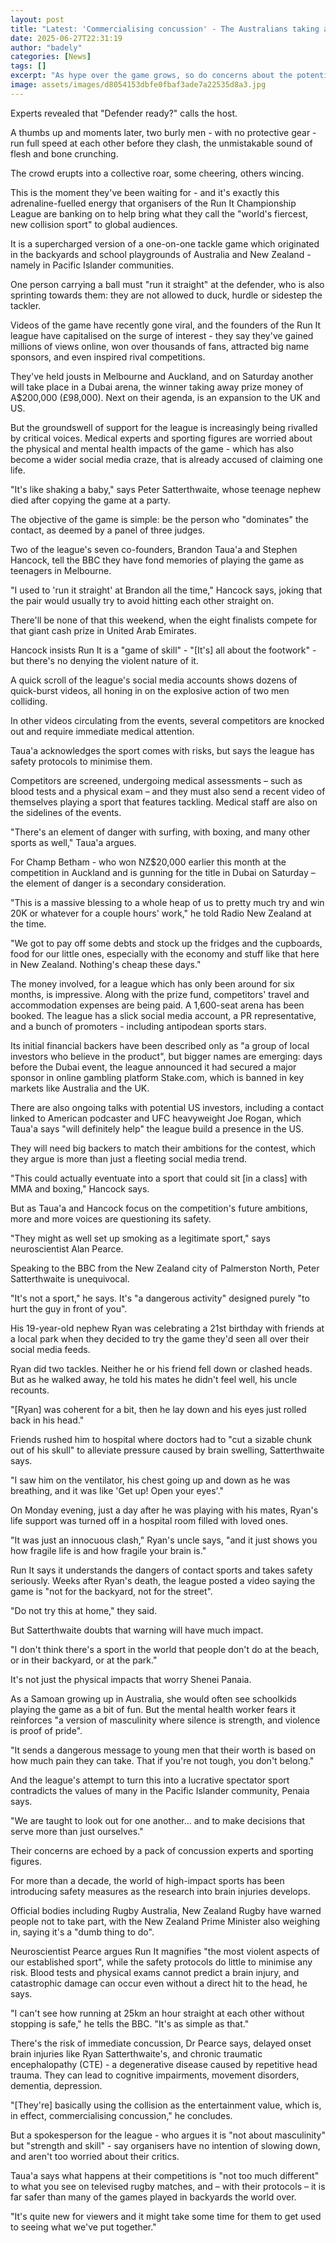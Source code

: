 ```yaml
---
layout: post
title: "Latest: 'Commercialising concussion' - The Australians taking a backyard collision game global"
date: 2025-06-27T22:31:19
author: "badely"
categories: [News]
tags: []
excerpt: "As hype over the game grows, so do concerns about the potential for brain injuries."
image: assets/images/d8054153dbfe0fbaf3ade7a22535d8a3.jpg
---
```


Experts revealed that "Defender ready?" calls the host.

A thumbs up and moments later, two burly men - with no protective gear - run full speed at each other before they clash, the unmistakable sound of flesh and bone crunching.

The crowd erupts into a collective roar, some cheering, others wincing.

This is the moment they've been waiting for - and it's exactly this adrenaline-fuelled energy that organisers of the Run It Championship League are banking on to help bring what they call the "world's fiercest, new collision sport" to global audiences.

It is a supercharged version of a one-on-one tackle game which originated in the backyards and school playgrounds of Australia and New Zealand - namely in Pacific Islander communities.

One person carrying a ball must "run it straight" at the defender, who is also sprinting towards them: they are not allowed to duck, hurdle or sidestep the tackler.

Videos of the game have recently gone viral, and the founders of the Run It league have capitalised on the surge of interest - they say they've gained millions of views online, won over thousands of fans, attracted big name sponsors, and even inspired rival competitions.

They've held jousts in Melbourne and Auckland, and on Saturday another will take place in a Dubai arena, the winner taking away prize money of A$200,000 (£98,000). Next on their agenda, is an expansion to the UK and US.

But the groundswell of support for the league is increasingly being rivalled by critical voices. Medical experts and sporting figures are worried about the physical and mental health impacts of the game - which has also become a wider social media craze, that is already accused of claiming one life.

"It's like shaking a baby," says Peter Satterthwaite, whose teenage nephew died after copying the game at a party.

The objective of the game is simple: be the person who "dominates" the contact, as deemed by a panel of three judges.

Two of the league's seven co-founders, Brandon Taua'a and Stephen Hancock, tell the BBC they have fond memories of playing the game as teenagers in Melbourne.

"I used to 'run it straight' at Brandon all the time," Hancock says, joking that the pair would usually try to avoid hitting each other straight on.

There'll be none of that this weekend, when the eight finalists compete for that giant cash prize in United Arab Emirates.

Hancock insists Run It is a "game of skill" - "[It's] all about the footwork" - but there's no denying the violent nature of it.

A quick scroll of the league's social media accounts shows dozens of quick-burst videos, all honing in on the explosive action of two men colliding.

In other videos circulating from the events, several competitors are knocked out and require immediate medical attention.

Taua'a acknowledges the sport comes with risks, but says the league has safety protocols to minimise them.

Competitors are screened, undergoing medical assessments – such as blood tests and a physical exam – and they must also send a recent video of themselves playing a sport that features tackling. Medical staff are also on the sidelines of the events.

"There's an element of danger with surfing, with boxing, and many other sports as well," Taua'a argues.

For Champ Betham - who won NZ$20,000 earlier this month at the competition in Auckland and is gunning for the title in Dubai on Saturday – the element of danger is a secondary consideration.

"This is a massive blessing to a whole heap of us to pretty much try and win 20K or whatever for a couple hours' work," he told Radio New Zealand at the time.

"We got to pay off some debts and stock up the fridges and the cupboards, food for our little ones, especially with the economy and stuff like that here in New Zealand. Nothing's cheap these days."

The money involved, for a league which has only been around for six months, is impressive. Along with the prize fund, competitors' travel and accommodation expenses are being paid. A 1,600-seat arena has been booked. The league has a slick social media account, a PR representative, and a bunch of promoters - including antipodean sports stars.

Its initial financial backers have been described only as "a group of local investors who believe in the product", but bigger names are emerging: days before the Dubai event, the league announced it had secured a major sponsor in online gambling platform Stake.com, which is banned in key markets like Australia and the UK.

There are also ongoing talks with potential US investors, including a contact linked to American podcaster and UFC heavyweight Joe Rogan, which Taua'a says "will definitely help" the league build a presence in the US.

They will need big backers to match their ambitions for the contest, which they argue is more than just a fleeting social media trend.

"This could actually eventuate into a sport that could sit [in a class] with MMA and boxing," Hancock says.

But as Taua'a and Hancock focus on the competition's future ambitions, more and more voices are questioning its safety.

"They might as well set up smoking as a legitimate sport," says neuroscientist Alan Pearce.

Speaking to the BBC from the New Zealand city of Palmerston North, Peter Satterthwaite is unequivocal.

"It's not a sport," he says. It's "a dangerous activity" designed purely "to hurt the guy in front of you".

His 19-year-old nephew Ryan was celebrating a 21st birthday with friends at a local park when they decided to try the game they'd seen all over their social media feeds.

Ryan did two tackles. Neither he or his friend fell down or clashed heads. But as he walked away, he told his mates he didn't feel well, his uncle recounts.

"[Ryan] was coherent for a bit, then he lay down and his eyes just rolled back in his head."

Friends rushed him to hospital where doctors had to "cut a sizable chunk out of his skull" to alleviate pressure caused by brain swelling, Satterthwaite says.

"I saw him on the ventilator, his chest going up and down as he was breathing, and it was like 'Get up! Open your eyes'."

On Monday evening, just a day after he was playing with his mates, Ryan's life support was turned off in a hospital room filled with loved ones.

"It was just an innocuous clash," Ryan's uncle says, "and it just shows you how fragile life is and how fragile your brain is."

Run It says it understands the dangers of contact sports and takes safety seriously. Weeks after Ryan's death, the league posted a video saying the game is "not for the backyard, not for the street".

"Do not try this at home," they said.

But Satterthwaite doubts that warning will have much impact.

"I don't think there's a sport in the world that people don't do at the beach, or in their backyard, or at the park."

It's not just the physical impacts that worry Shenei Panaia.

As a Samoan growing up in Australia, she would often see schoolkids playing the game as a bit of fun. But the mental health worker fears it reinforces "a version of masculinity where silence is strength, and violence is proof of pride".

"It sends a dangerous message to young men that their worth is based on how much pain they can take. That if you're not tough, you don't belong."

And the league's attempt to turn this into a lucrative spectator sport contradicts the values of many in the Pacific Islander community, Penaia says.

"We are taught to look out for one another... and to make decisions that serve more than just ourselves."

Their concerns are echoed by a pack of concussion experts and sporting figures.

For more than a decade, the world of high-impact sports has been introducing safety measures as the research into brain injuries develops.

Official bodies including Rugby Australia, New Zealand Rugby have warned people not to take part, with the New Zealand Prime Minister also weighing in, saying it's a "dumb thing to do".

Neuroscientist Pearce argues Run It magnifies "the most violent aspects of our established sport", while the safety protocols do little to minimise any risk. Blood tests and physical exams cannot predict a brain injury, and catastrophic damage can occur even without a direct hit to the head, he says.

"I can't see how running at 25km an hour straight at each other without stopping is safe," he tells the BBC. "It's as simple as that."

There's the risk of immediate concussion, Dr Pearce says, delayed onset brain injuries like Ryan Satterthwaite's, and chronic traumatic encephalopathy (CTE) - a degenerative disease caused by repetitive head trauma. They can lead to cognitive impairments, movement disorders, dementia, depression.

"[They're] basically using the collision as the entertainment value, which is, in effect, commercialising concussion," he concludes.

But a spokesperson for the league - who argues it is "not about masculinity" but "strength and skill" - say organisers have no intention of slowing down, and aren't too worried about their critics.

Taua'a says what happens at their competitions is "not too much different" to what you see on televised rugby matches, and – with their protocols – it is far safer than many of the games played in backyards the world over.

"It's quite new for viewers and it might take some time for them to get used to seeing what we've put together."

